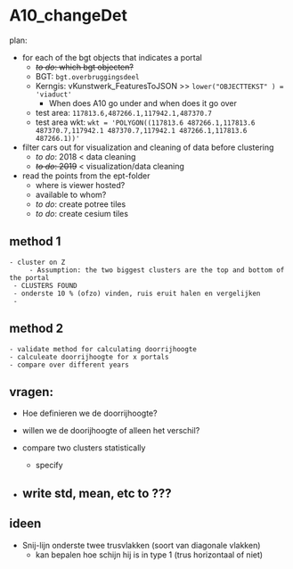 # A10_changeDet

plan:

 - for each of the bgt objects that indicates a portal
	 - ~~*to do*:  which bgt objecten?~~
	 - BGT: `bgt.overbruggingsdeel`
	 - Kerngis: vKunstwerk_FeaturesToJSON >> `lower("OBJECTTEKST" ) = 'viaduct'`
	 	- When does A10 go under and when does it go over
	 - test area: `117813.6,487266.1,117942.1,487370.7`
	 - test area wkt: `wkt = 'POLYGON((117813.6 487266.1,117813.6 487370.7,117942.1 487370.7,117942.1 487266.1,117813.6 487266.1))'`
 - filter cars out for visualization and cleaning of data before clustering
 	- *to do*: 2018 < data cleaning
	- ~~*to do*: 2019~~ < visualization/data cleaning
 - read the points from the ept-folder
 	 - where is viewer hosted? 
	 - available to whom?
	 - *to do*: create potree tiles
	 - *to do*: create cesium tiles
## method 1
	- cluster on Z
		 - Assumption: the two biggest clusters are the top and bottom of the portal	
	 - CLUSTERS FOUND
	 - onderste 10 % (ofzo) vinden, ruis eruit halen en vergelijken
	 - 
		 
## method 2
	- validate method for calculating doorrijhoogte
	- calculeate doorrijhoogte for x portals
	- compare over different years



## vragen:
- Hoe definieren we de doorrijhoogte?
- willen we de doorijhoogte of alleen het verschil?


 - compare two clusters statistically
 	 - specify
 - write std, mean, etc to ???
	- 
	
## ideen 
 - Snij-lijn onderste twee trusvlakken  (soort van diagonale vlakken)
 	- kan bepalen hoe schijn hij is in type 1 (trus horizontaal of niet)
	

